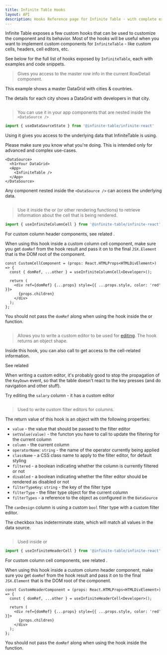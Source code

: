 ```yaml
---
title: Infinite Table Hooks
layout: API
description: Hooks Reference page for Infinite Table - with complete examples
---
```


Infinite Table exposes a few custom hooks that can be used to customize the component and its behavior. Most of the hooks will be useful when you want to implement custom components for `InfiniteTable` - like custom cells, headers, cell editors, etc.

See below for the full list of hooks exposed by `InfiniteTable`, each with examples and code snippets.

<PropTable sort searchPlaceholder="Type to filter hooks">

<Prop name="useMasterRowInfo" returnTypeLink="InfiniteTableRowInfo">

> Gives you access to the master row info in the current <PropLink name="components.RowDetail" code={false} >RowDetail</PropLink> component.


<Sandpack>

<Description>
This example shows a master DataGrid with cities & countries.

The details for each city shows a DataGrid with developers in that city.
</Description>

```ts file="$DOCS/learn/master-detail/master-detail-component-example.page.tsx" title="Basic master detail DataGrid example" size="lg"

```
</Sandpack>
</Prop>

<Prop name="useDataSourceState" returnTypeLink="DataSourceState">

> You can use it in your app components that are nested inside the `<DataSource />`

```ts
import { useDataSourceState } from '@infinite-table/infinite-react'
```

Using it gives you access to the underlying data that InfiniteTable is using.

<Note>

Please make sure you know what you're doing. This is intended only for advanced and complex use-cases.

</Note>


```tsx title="InfiniteTable can be nested anywhere inside the <DataSource /> component"
<DataSource>
  <h1>Your DataGrid>
  <App>
    <InfiniteTable />
  </App>
</DataSource>
```

Any component nested inside the `<DataSource />` can access the underlying data.

```tsx live file="using-datasource-context.page.tsx"

```
</Prop>

<Prop name="useInfiniteColumnCell" returnTypeLink="InfiniteColumnEditorContextType">

> Use it inside the <PropLink name="columns.render" /> or <PropLink name="column.components.ColumnCell" /> (or <PropLink name="columns.renderValue" code={false}>other</PropLink> rendering functions) to retrieve information about the cell that is being rendered.

```ts
import { useInfiniteColumnCell } from '@infinite-table/infinite-react';
```

For custom column header components, see related <HookLink name="useInfiniteHeaderCell" />.

When using this hook inside a <PropLink name="columns.components.ColumnCell" code={false}>custom column cell component</PropLink>, make sure you get `domRef` from the hook result and pass it on to the final `JSX.Element` that is the DOM root of the component.

```tsx
const CustomCellComponent = (props: React.HTMLProps<HTMLDivElement>) => {
  const { domRef, ...other } = useInfiniteColumnCell<Developer>();

  return (
    <div ref={domRef} {...props} style={{ ...props.style, color: 'red' }}>
      {props.children}
    </div>
  );
};
```

You should not pass the `domRef` along when using the hook inside the <PropLink name="columns.render" /> or <PropLink name="columns.renderValue" /> function.

<Sandpack title="Column with render & useInfiniteColumnCell">

```tsx file="$DOCS/reference/column-render-hooks-example.page.tsx"

```

</Sandpack>

</Prop>

<Prop name="useInfiniteColumnEditor" >

> Allows you to write a custom editor to be used for [editing](/docs/learn/editing/overview). The hook returns an <TypeLink name="InfiniteColumnEditorContextType" /> object shape.

Inside this hook, you can also call <HookLink name="useInfiniteColumnCell" /> to get access to the cell-related information.

See related <PropLink name="columns.components.Editor" />

<Note>

When writing a custom editor, it's probably good to stop the propagation of the `KeyDown` event, so that the table doesn't react to the key presses (and do navigation and other stuff).

</Note>

<Sandpack title="Column with custom editor">

<Description>

Try editing the `salary` column - it has a custom editor

</Description>

```tsx file="custom-editor-hooks-example.page.tsx"

```

</Sandpack>

</Prop>

<Prop name="useInfiniteColumnFilterEditor" type="() => ({ column, value, setValue, className, filtered,... })">

> Used to write custom filter editors for columns.

The return value of this hook is an object with the following properties:

- `value` - the value that should be passed to the filter editor
- `setValue(value)` - the functon you have to call to update the filtering for the current column
- `column` - the current column
- `operatorName`: `string` - the name of the operator currently being applied
- `className` - a CSS class name to apply to the filter editor, for default styling
- `filtered` - a boolean indicating whether the column is currently filtered or not
- `disabled` - a boolean indicating whether the filter editor should be rendered as disabled or not
- `filterTypeKey`: `string` - the key of the filter type
- `filterType` - the filter type object for the current column
- `filterTypes` - a reference to the <DPropLink name="filterTypes" /> object as configured in the `DataSource`

<Sandpack title="Demo of a custom filter editor">

<Description>

The `canDesign` column is using a custom `bool` filter type with a custom filter editor.

The checkbox has indeterminate state, which will match all values in the data source.

</Description>

```ts file="custom-filter-editor-hooks-example.page.tsx"

```

</Sandpack>

</Prop>

<Prop name="useInfiniteHeaderCell" >

> Used inside <PropLink name="columns.header" /> or <PropLink name="column.components.HeaderCell" />

```ts
import { useInfiniteHeaderCell } from '@infinite-table/infinite-react';
```

For custom column cell components, see related <HookLink name="useInfiniteColumnCell" />.

When using this hook inside a <PropLink name="columns.components.HeaderCell" code={false}>custom column header component</PropLink>, make sure you get `domRef` from the hook result and pass it on to the final `JSX.Element` that is the DOM root of the component.

```tsx
const CustomHeaderComponent = (props: React.HTMLProps<HTMLDivElement>) => {
  const { domRef, ...other } = useInfiniteHeaderCell<Developer>();

  return (
    <div ref={domRef} {...props} style={{ ...props.style, color: 'red' }}>
      {props.children}
    </div>
  );
};
```

You should not pass the `domRef` along when using the hook inside the
<PropLink name="columns.header" /> function.

<Sandpack title="Column with custom header & useInfiniteHeaderCell">

```tsx file="$DOCS/reference/column-header-hooks-example.page.tsx"

```

</Sandpack>

</Prop>

</PropTable>
